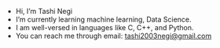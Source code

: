 - Hi, I’m Tashi Negi
- I’m currently learning machine learning, Data Science.
- I am well-versed in languages like C, C++, and Python.
- You can reach me through email: tashi2003negi@gmail.com
  


